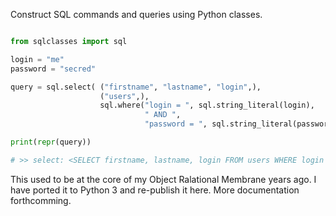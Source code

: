 Construct SQL commands and queries using Python classes.

```python

from sqlclasses import sql

login = "me"
password = "secred"

query = sql.select( ("firstname", "lastname", "login",),
                    ("users",),
                    sql.where("login = ", sql.string_literal(login),
                              " AND ",
                              "password = ", sql.string_literal(password)) )

print(repr(query))

# >> select: <SELECT firstname, lastname, login FROM users WHERE login = 'me' AND password = 'secred'>

```

This used to be at the core of my Object Ralational Membrane years ago. I have ported it to Python 3 and re-publish it here. More documentation forthcomming. 
